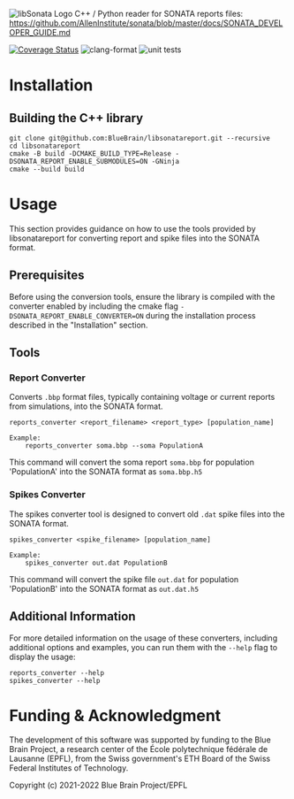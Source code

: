 ![libSonata Logo](logo/libSonataLogo.jpg)
C++ / Python reader for SONATA reports files:
https://github.com/AllenInstitute/sonata/blob/master/docs/SONATA_DEVELOPER_GUIDE.md

[![Coverage Status](https://coveralls.io/repos/github/BlueBrain/libsonatareport/badge.svg)](https://coveralls.io/github/BlueBrain/libsonatareport)
![clang-format](https://github.com/BlueBrain/libsonatareport/workflows/clang-format-check/badge.svg)
![unit tests](https://github.com/BlueBrain/libsonatareport/workflows/run-test/badge.svg)

# Installation

## Building the C++ library

```shell
git clone git@github.com:BlueBrain/libsonatareport.git --recursive
cd libsonatareport
cmake -B build -DCMAKE_BUILD_TYPE=Release -DSONATA_REPORT_ENABLE_SUBMODULES=ON -GNinja
cmake --build build
```

# Usage

This section provides guidance on how to use the tools provided by libsonatareport for converting report and spike files into the SONATA format.

## Prerequisites

Before using the conversion tools, ensure the library is compiled with the converter enabled by including the cmake flag `-DSONATA_REPORT_ENABLE_CONVERTER=ON` during the installation process described in the "Installation" section.

## Tools

### Report Converter

Converts `.bbp` format files, typically containing voltage or current reports from simulations, into the SONATA format.

```shell
reports_converter <report_filename> <report_type> [population_name]

Example:
    reports_converter soma.bbp --soma PopulationA
```
This command will convert the soma report `soma.bbp` for population 'PopulationA' into the SONATA format as `soma.bbp.h5`

### Spikes Converter

The spikes converter tool is designed to convert old `.dat` spike files into the SONATA format.

```shell
spikes_converter <spike_filename> [population_name]

Example:
    spikes_converter out.dat PopulationB
```

This command will convert the spike file `out.dat` for population 'PopulationB' into the SONATA format as `out.dat.h5`

## Additional Information

For more detailed information on the usage of these converters, including additional options and examples, you can run them with the `--help` flag to display the usage:

```shell
reports_converter --help
spikes_converter --help
```

# Funding & Acknowledgment
 
The development of this software was supported by funding to the Blue Brain Project, a research center of the École polytechnique fédérale de Lausanne (EPFL), from the Swiss government's ETH Board of the Swiss Federal Institutes of Technology.
 
Copyright (c) 2021-2022 Blue Brain Project/EPFL
